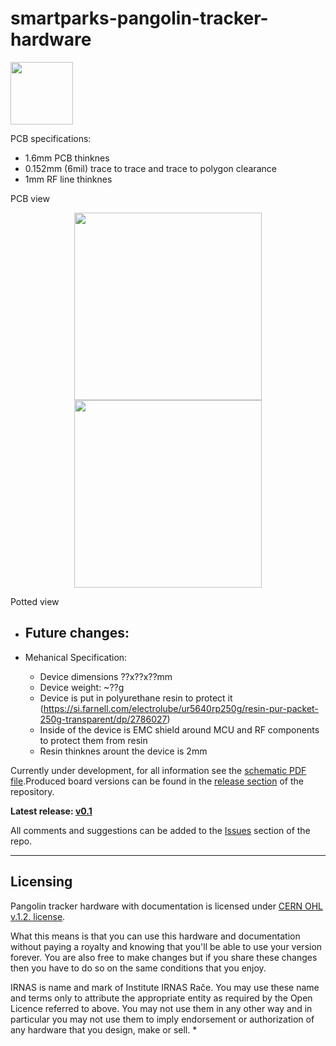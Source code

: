 # smartparks-pangolin-tracker-hardware
<img src="https://github.com/IRNAS/smartparks-pangolin-tracker-hardware/blob/master/04_OUTPUT_FILES/irnas-logotip-rgb-02.png" height="100">

PCB specifications:
- 1.6mm PCB thinknes
- 0.152mm (6mil) trace to trace and trace to polygon clearance
- 1mm RF line thinknes

PCB view
<p align="center">
<img src="https://github.com/IRNAS/smartparks-pangolin-tracker-hardware/blob/master/04_OUTPUT_FILES/Pangolin_1.png" height="300">			<img src="https://github.com/IRNAS/smartparks-pangolin-tracker-hardware/blob/master/04_OUTPUT_FILES/Pangolin_2.png" height="300">		
</p>
Potted view

 - Future changes:
	- 

- Mehanical Specification:
	- Device dimensions ??x??x??mm
	- Device weight: ~??g
	- Device is put in polyurethane resin to protect it (https://si.farnell.com/electrolube/ur5640rp250g/resin-pur-packet-250g-transparent/dp/2786027)
	- Inside of the device is EMC shield around MCU and RF components to protect them from resin
	- Resin thinknes arount the device is 2mm	
 
  
Currently under development, for all information see the [schematic PDF file](https://github.com/IRNAS/smartparks-pangolin-tracker-hardware/blob/master/06_RELEASE/V0.1/Pangolin_V0.1_SCHEMATICS/Pangolin_V0.1_SCHEMATICS.PDF).Produced board versions can be found in the [release section](https://github.com/IRNAS/smartparks-pangolin-tracker-hardware/releases) of the repository.

**Latest release: [v0.1](https://github.com/IRNAS/smartparks-rhino-tracker-hardware)**


All comments and suggestions can be added to the [Issues](https://github.com/IRNAS/smartparks-pangolin-tracker-hardware/issues) section of the repo.

---

## Licensing

Pangolin tracker hardware with documentation is licensed under [CERN OHL v.1.2. license](https://www.ohwr.org/licenses/cern-ohl/license_versions/v1.2).

What this means is that you can use this hardware and documentation without paying a royalty and knowing that you'll be able to use your version forever. You are also free to make changes but if you share these changes then you have to do so on the same conditions that you enjoy.

IRNAS is name and mark of Institute IRNAS Rače. You may use these name and terms only to attribute the appropriate entity as required by the Open Licence referred to above. You may not use them in any other way and in particular you may not use them to imply endorsement or authorization of any hardware that you design, make or sell.
*